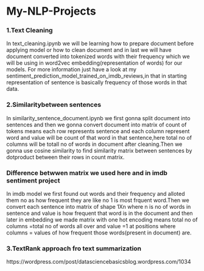 # My-NLP-Projects
<h3>1.Text Cleaning </h3>
In text_cleaning.ipynb we will be learning how to prepare document before applying model or how to clean document and in last we will have document converted into tokenized words with their frequency  which we will be using in word2vec embedding(representation of words) for our models.
For more information just have a look at my sentiment_prediction_model_trained_on_imdb_reviews,in that in starting representation of sentence is basically frequency of those words in that data.

<h3>2.Similaritybetween sentences </h3>

In similarity_sentence_document.ipynb we first gonna split document into sentences and then we gonna convert document into matrix of count of tokens means each row represents sentence and each column represent word and value will be count of that word in that sentence,here total no of columns will be totall no of words in document after cleaning.Then we gonna use cosine similarity to find similarity matrix between sentences by dotproduct between their rows in count matrix.
<h3>Difference betwwen matrix we used here and in imdb sentiment project</h3>
In imdb model we first found out words and their frequency and alloted them no as how frequent they are like no 1 is most frquent word.Then we convert each sentence into matrix of shape 1Xn where n is no of words in sentence and value is how frequent that word is in the document and then later in embedding we made matrix with one hot encoding means total no of columns =total no of words all over and value =1 at positions where columns = values of how frequent those words(present in document) are. 

<h3>3.TextRank approach fro text summarization </h3>
<href>https://wordpress.com/post/datasciencebasicsblog.wordpress.com/1034 </href>

